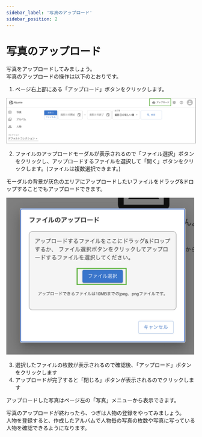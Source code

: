 ```yaml
---
sidebar_label: '写真のアップロード'
sidebar_position: 2
---
```


# 写真のアップロード
写真をアップロードしてみましょう。  
写真のアップロードの操作は以下のとおりです。

1. ページ右上部にある「アップロード」ボタンをクリックします。

 ![upload button](/img/docs/upload-button.jpg)

2. ファイルのアップロードモーダルが表示されるので「ファイル選択」ボタンをクリックし、アップロードするファイルを選択して「開く」ボタンをクリックします。(ファイルは複数選択できます。)

 モーダルの背景が灰色のエリアにアップロードしたいファイルをドラッグ&ドロップすることでもアップロードできます。

 <img src="/img/docs/file-dialog.jpg" width="500"/>

3. 選択したファイルの枚数が表示されるので確認後、「アップロード」ボタンをクリックします
4. アップロードが完了すると「閉じる」ボタンが表示されるのでクリックします

アップロードした写真はページ左の「写真」メニューから表示できます。

写真のアップロードが終わったら、つぎは人物の登録をやってみましょう。  
人物を登録すると、作成したアルバムで人物毎の写真の枚数や写真に写っている人物を確認できるようになります。